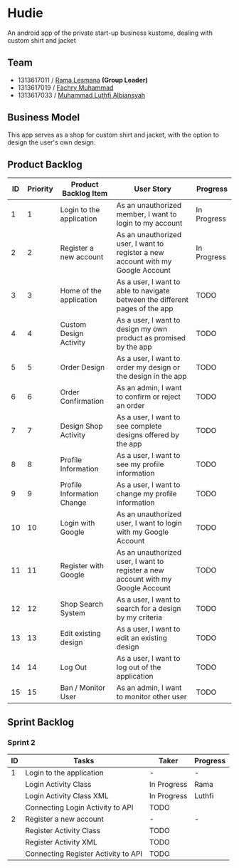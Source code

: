 # Hudie
An android app of the private start-up business kustome, dealing with custom shirt and jacket

## Team
- 1313617011 / [Rama Lesmana](https://github.com/Romeless) **(Group Leader)**
- 1313617019 / [Fachry Muhammad](https://github.com/FachryMuhammad)
- 1313617033 / [Muhammad Luthfi Albiansyah](https://github.com/LLuthfiY)

## Business Model
This app serves as a shop for custom shirt and jacket, with the option to design the user's own design.

## Product Backlog

| ID | Priority | Product Backlog Item       | User Story                                                                       | Progress    |
|----|----------|----------------------------|----------------------------------------------------------------------------------|-------------|
| 1  | 1        | Login to the application   | As an unauthorized member, I want to login to my account                         | In Progress |
| 2  | 2        | Register a new account     | As an unauthorized user, I want to register a new account with my Google Account | In Progress |
| 3  | 3        | Home of the application    | As a user, I want to able to navigate between the different pages of the app     | TODO        |
| 4  | 4        | Custom Design Activity     | As a user, I want to design my own product as promised by the app                | TODO        |
| 5  | 5        | Order Design               | As a user, I want to order my design or the design in the app                    | TODO        |
| 6  | 6        | Order Confirmation         | As an admin, I want to confirm or reject an order                                | TODO        |
| 7  | 7        | Design Shop Activity       | As a user, I want to see complete designs offered by the app                     | TODO        |
| 8  | 8        | Profile Information        | As a user, I want to see my profile information                                  | TODO        |
| 9  | 9        | Profile Information Change | As a user, I want to change my profile information                               | TODO        |
| 10 | 10       | Login with Google          | As an unauthorized user, I want to login with my Google Account                  | TODO        |
| 11 | 11       | Register with Google       | As an unauthorized user, I want to register a new account with my Google Account | TODO        |
| 12 | 12       | Shop Search System         | As a user, I want to search for a design by my criteria                          | TODO        |
| 13 | 13       | Edit existing design       | As a user, I want to edit an existing design                                     | TODO        |
| 14 | 14       | Log Out                    | As a user, I want to log out of the application                                  | TODO        |
| 15 | 15       | Ban / Monitor User         | As an admin, I want to monitor other user                                        | TODO        |


## Sprint Backlog

### Sprint 2

| ID | Tasks                               | Taker        | Progress |
|----|-------------------------------------|--------------|----------|
| 1  | Login to the application            | -            | -        |
|    | Login Activity Class                | In Progress  | Rama     |
|    | Login Activity Class XML            | In Progress  | Luthfi   |
|    | Connecting Login Activity to API    | TODO  |      |
| 2  | Register a new account              | -     | -        |
|    | Register Activity Class             | TODO  |      |
|    | Register Activity XML               | TODO  |    |
|    | Connecting Register Activity to API | TODO  |      |

